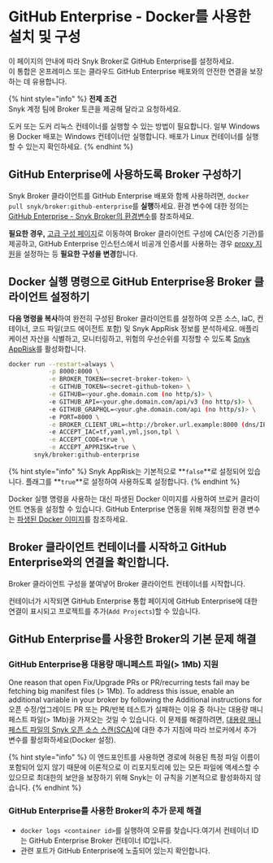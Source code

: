 # GitHub Enterprise - Docker를 사용한 설치 및 구성

이 페이지의 안내에 따라 Snyk Broker로 GitHub Enterprise를 설정하세요. \
이 통합은 온프레미스 또는 클라우드 GitHub Enterprise 배포와의 안전한 연결을 보장하는 데 유용합니다.

{% hint style="info" %}
**전제 조건**\
Snyk 계정 팀에 Broker 토큰을 제공해 달라고 요청하세요.

도커 또는 도커 리눅스 컨테이너를 실행할 수 있는 방법이 필요합니다. 일부 Windows용 Docker 배포는 Windows 컨테이너만 실행합니다. 배포가 Linux 컨테이너를 실행할 수 있는지 확인하세요.
{% endhint %}

## GitHub Enterprise에 사용하도록 Broker 구성하기

Snyk Broker 클라이언트를 GitHub Enterprise 배포와 함께 사용하려면, `docker pull snyk/broker:github-enterprise`를 **실행**하세요. 환경 변수에 대한 정의는[GitHub Enterprise - Snyk Broker의 환경변수](github-enterprise-environment-variables-for-snyk-broker.md)를 참조하세요.

**필요한 경우,** [고급 구성 페이지](../advanced-configuration-for-snyk-broker-docker-installation/)로 이동하여 Broker 클라이언트 구성에 CA(인증 기관)를 제공하고, GitHub Enterprise 인스턴스에서 비공개 인증서를 사용하는 경우 [proxy 지원](../advanced-configuration-for-snyk-broker-docker-installation/proxy-support-with-docker.md)을 설정하는 등 **필요한 구성을 변경**합니다.

## Docker 실행 명령으로 GitHub Enterprise용 Broker 클라이언트 설정하기

**다음 명령을 복사**하여 완전히 구성된 Broker 클라이언트를 설정하여 오픈 소스, IaC, 컨테이너, 코드 파일(코드 에이전트 포함) 및 Snyk AppRisk 정보를 분석하세요. 애플리케이션 자산을 식별하고, 모니터링하고, 위험의 우선순위를 지정할 수 있도록 [Snyk AppRisk](../../../../manage-risk/snyk-apprisk/)를 활성화합니다.

```bash
docker run --restart=always \
           -p 8000:8000 \
           -e BROKER_TOKEN=<secret-broker-token> \
           -e GITHUB_TOKEN=<secret-github-token> \
           -e GITHUB=<your.ghe.domain.com (no http/s)> \
           -e GITHUB_API=<your.ghe.domain.com/api/v3 (no http/s)> \
           -e GITHUB_GRAPHQL=<your.ghe.domain.com/api (no http/s)> \
           -e PORT=8000 \
           -e BROKER_CLIENT_URL=<http://broker.url.example:8000 (dns/IP:port)> \
           -e ACCEPT_IAC=tf,yaml,yml,json,tpl \
           -e ACCEPT_CODE=true \
           -e ACCEPT_APPRISK=true \
       snyk/broker:github-enterprise
```

{% hint style="info" %}
Snyk AppRisk는 기본적으로 **`false`**로 설정되어 있습니다. 플래그를 **`true`**로 설정하여 사용하도록 설정합니다.
{% endhint %}

Docker 실행 명령을 사용하는 대신 파생된 Docker 이미지를 사용하여 브로커 클라이언트 연동을 설정할 수 있습니다. GitHub Enterprise 연동을 위해 재정의할 환경 변수는 [파생된 Docker 이미지](../derived-docker-images-for-broker-client-integrations-and-container-registry-agent.md)를 참조하세요.

## Broker 클라이언트 컨테이너를 시작하고 GitHub Enterprise와의 연결을 확인합니다.

Broker 클라이언트 구성을 붙여넣어 Broker 클라이언트 컨테이너를 시작합니다.

컨테이너가 시작되면 GitHub Enterprise 통합 페이지에 GitHub Enterprise에 대한 연결이 표시되고 프로젝트를 추가(`Add Projects`)할 수 있습니다.&#x20;

## GitHub Enterprise를 사용한 Broker의 기본 문제 해결

### GitHub Enterprise용 대용량 매니페스트 파일(> 1Mb) 지원

One reason that open Fix/Upgrade PRs or PR/recurring tests fail may be fetching big manifest files (> 1Mb). To address this issue, enable an additional variable in your broker by following the Additional instructions for \
오픈 수정/업그레이드 PR 또는 PR/반복 테스트가 실패하는 이유 중 하나는 대용량 매니페스트 파일(> 1Mb)을 가져오는 것일 수 있습니다. 이 문제를 해결하려면, [대용량  매니페스트 파일의 Snyk 오픈 소스 스캔(SCA)](https://docs.snyk.io/enterprise-setup/snyk-broker/install-and-configure-snyk-broker/advanced-configuration-for-snyk-broker-docker-installation/snyk-open-source-scans-sca-of-large-manifest-files-docker-setup)에 대한 추가 지침에 따라 브로커에서 추가 변수를 활성화하세요(Docker 설정).

{% hint style="info" %}
이 엔드포인트를 사용하면 경로에 허용된 특정 파일 이름이 포함되어 있지 않기 때문에 이론적으로 이 리포지토리에 있는 모든 파일에 액세스할 수 있으므로 최대한의 보안을 보장하기 위해 Snyk는 이 규칙을 기본적으로 활성화하지 않습니다.
{% endhint %}

### GitHub Enterprise를 사용한 Broker의 추가 문제 해결

* `docker logs <container id>`를 실행하여 오류를 찾습니다.여기서 컨테이너 ID는 GitHub Enterprise Broker 컨테이너 ID입니다.
* 관련 포트가 GitHub Enterprise에 노출되어 있는지 확인합니다.
